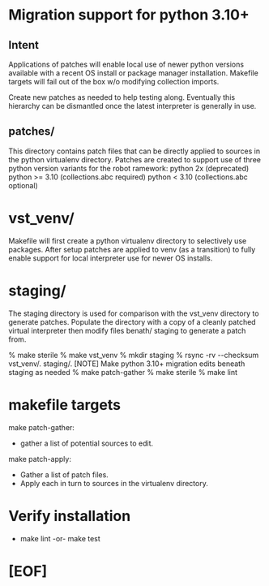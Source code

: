 # Migration support for python 3.10+

## Intent

Applications of patches will enable local use of newer python versions
available with a recent OS install or package manager installation.
Makefile targets will fail out of the box w/o modifying collection imports.

Create new patches as needed to help testing along.
Eventually this hierarchy can be dismantled once the latest interpreter
is generally in use.

## patches/

This directory contains patch files that can be directly applied to sources
in the python virtualenv directory.  Patches are created to support use of
three python version variants for the robot ramework:
    python 2x       (deprecated)
    python >= 3.10  (collections.abc required)
    python < 3.10   (collections.abc optional)


# vst_venv/

Makefile will first create a python virtualenv directory to selectively
use packages.  After setup patches are applied to venv (as a transition)
to fully enable support for local interpreter use for newer OS installs.


# staging/

The staging directory is used for comparison with the vst_venv directory
to generate patches.  Populate the directory with a copy of a cleanly
patched virtual interpreter then modify files benath/ staging to generate
a patch from.

% make sterile
% make vst_venv
% mkdir staging
% rsync -rv --checksum vst_venv/. staging/.
[NOTE] Make python 3.10+ migration edits beneath staging as needed
% make patch-gather
% make sterile
% make lint


# makefile targets

make patch-gather:
   * gather a list of potential sources to edit.

make patch-apply:
   * Gather a list of patch files.
   * Apply each in turn to sources in the virtualenv directory.


# Verify installation
   * make lint -or- make test

# [EOF]